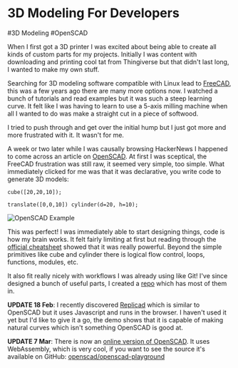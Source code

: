 # 3D Modeling For Developers

#3D Modeling
#OpenSCAD

When I first got a 3D printer I was excited about being able to create all kinds of custom parts for my projects.
Initially I was content with downloading and printing cool tat from Thingiverse but that didn't last long, I wanted to
make my own stuff.

Searching for 3D modeling software compatible with Linux lead to [FreeCAD](https://www.freecad.org/), this was a few
years ago there are many more options now. I watched a bunch of tutorials and read examples but it was such a steep
learning curve. It felt like I was having to learn to use a 5-axis milling machine when all I wanted to do was make a
straight cut in a piece of softwood.

I tried to push through and get over the initial hump but I just got more and more frustrated with it. It wasn't for me.

A week or two later while I was causally browsing HackerNews I happened to come across an article on
[OpenSCAD](https://openscad.org/). At first I was sceptical, the FreeCAD frustration was still raw, it seemed very 
simple, too simple. What immediately clicked for me was that it was declarative, you write code to generate 3D models:

```openscad
cube([20,20,10]);

translate([0,0,10]) cylinder(d=20, h=10);
```

![OpenSCAD Example](/images/openscad-example.png)

This was perfect! I was immediately able to start designing things, code is how my brain works. It felt fairly limiting 
at first but reading through the [official cheatsheet](https://openscad.org/cheatsheet/index.html) showed that it was
really powerful. Beyond the simple primitives like cube and cylinder there is logical flow control, loops, functions,
modules, etc.

It also fit really nicely with workflows I was already using like Git! I've since designed a bunch of useful parts, I
created a [repo](https://github.com/moebrowne/3D-models) which has most of them in.

**UPDATE 18 Feb**: I recently discovered [Replicad](https://studio.replicad.xyz/workbench) which is similar to OpenSCAD but
it uses Javascript and runs in the browser. I haven't used it yet but I'd like to give it a go, the demo shows that it
is capable of making natural curves which isn't something OpenSCAD is good at.

**UPDATE 7 Mar**: There is now an [online version of OpenSCAD](https://ochafik.com/openscad2/). It uses WebAssembly, which
is very cool, if you want to see the source it's available on GitHub: [openscad/openscad-playground](https://github.com/openscad/openscad-playground) 
